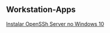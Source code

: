 ## Workstation-Apps
[Instalar OpenSSh Server no Windows 10](https://docs.microsoft.com/en-us/windows-server/administration/openssh/openssh_install_firstuse)
